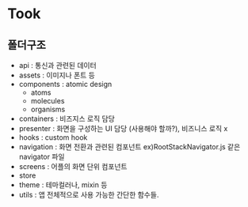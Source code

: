 # Took


## 폴더구조
- api  : 통신과 관련된 데이터
- assets : 이미지나 폰트 등
- components : atomic design
  - atoms
  - molecules
  - organisms
- containers : 비즈지스 로직 담당
- presenter : 화면을 구성하는 UI 담당 (사용해야 할까?), 비즈니스 로직 x
- hooks : custom hook
- navigation : 화면 전환과 관련된 컴포넌트 ex)RootStackNavigator.js 같은 navigator 파일
- screens : 어플의 화면 단위 컴포넌트
- store
- theme : 테마컬러나, mixin 등
- utils : 앱 전체적으로 사용 가능한 간단한 함수들.

